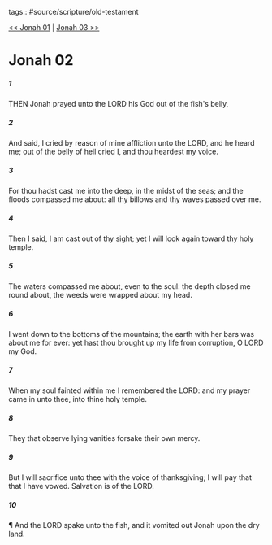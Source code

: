 tags:: #source/scripture/old-testament

[<< Jonah 01](old-testament/32_Jonah/Jonah_01.md) | [Jonah 03 >>](old-testament/32_Jonah/Jonah_03.md)

# Jonah 02

##### 1

THEN Jonah prayed unto the LORD his God out of the fish's belly,

##### 2

And said, I cried by reason of mine affliction unto the LORD, and he heard me; out of the belly of hell cried I, and thou heardest my voice.

##### 3

For thou hadst cast me into the deep, in the midst of the seas; and the floods compassed me about: all thy billows and thy waves passed over me.

##### 4

Then I said, I am cast out of thy sight; yet I will look again toward thy holy temple.

##### 5

The waters compassed me about, even to the soul: the depth closed me round about, the weeds were wrapped about my head.

##### 6

I went down to the bottoms of the mountains; the earth with her bars was about me for ever: yet hast thou brought up my life from corruption, O LORD my God.

##### 7

When my soul fainted within me I remembered the LORD: and my prayer came in unto thee, into thine holy temple.

##### 8

They that observe lying vanities forsake their own mercy.

##### 9

But I will sacrifice unto thee with the voice of thanksgiving; I will pay that that I have vowed. Salvation is of the LORD.

##### 10

¶ And the LORD spake unto the fish, and it vomited out Jonah upon the dry land.
